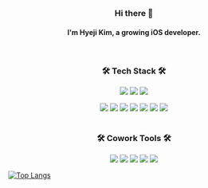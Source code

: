 </br>
<h3 align="center"><b>Hi there 👋</b></h3>
<h4 align="center">
I'm Hyeji Kim, a growing iOS developer.

</h3>
</br>

<h3 align="center"><b>🛠 Tech Stack 🛠</b></h3>
<p align="center">
<img src="https://img.shields.io/badge/Swift-F05138?style=flat&logo=Swift&logoColor=white"/></a>
<img src="https://img.shields.io/badge/Python-3766AB?style=flat&logo=Python&logoColor=white"/></a>
<img src="https://img.shields.io/badge/Django-092E20?style=flat&logo=Django&logoColor=white"/></a>
</br>
<p align="center">
<img src="https://img.shields.io/badge/Linux-FCC624?style=flat&logo=Linux&logoColor=white"/></a>
<img src="https://img.shields.io/badge/Docker-2496ED?style=flat&logo=Docker&logoColor=white"/></a>
<img src="https://img.shields.io/badge/Azure-0078D4?style=flat&logo=Microsoft Azure&logoColor=white"/></a>
<img src="https://img.shields.io/badge/AWS-232F3E?style=flat&logo=Amazon&logoColor=white"/></a>
<img src="https://img.shields.io/badge/Xcode-147EFB?style=flat&logo=Xcode&logoColor=white"/></a>
<img src="https://img.shields.io/badge/CocoaPods-EE3322?style=flat&logo=CocoaPods&logoColor=white"></a>
<img src="https://img.shields.io/badge/Anaconda-44A833?style=flat&logo=Anaconda&logoColor=white"></a>
<!-- <img src="https://img.shields.io/badge/Kubernetes-326CE5?style=flat&logo=Kubernetes&logoColor=white"/></a> -->
</br>
</br>

<h3 align="center"><b>🛠 Cowork Tools 🛠</b></h3>
<p align="center">
<img src="https://img.shields.io/badge/Git-F05032?style=flat&logo=Git&logoColor=white"></a>
<img src="https://img.shields.io/badge/github-181717?style=flat&logo=github&logoColor=white"></a>
<img src="https://img.shields.io/badge/Notion-000000?style=flat&logo=Notion&logoColor=white"></a>
<img src="https://img.shields.io/badge/Figma-F24E1E?style=flat&logo=Figma&logoColor=white"></a>
<img src="https://img.shields.io/badge/Postman-FF6C37?style=flat&logo=Postman&logoColor=white"></a>


[![Top Langs](https://github-readme-stats.vercel.app/api/top-langs/?username=hyeji-K&layout=compact)](https://github.com/anuraghazra/github-readme-stats)




<!-- <img src="https://img.shields.io/badge/Django-092E20?style=flat-square&logo=Django&logoColor=white"/></a> -->





<!--
**hyeji-K/hyeji-K** is a ✨ _special_ ✨ repository because its `README.md` (this file) appears on your GitHub profile.

Here are some ideas to get you started:

- 🔭 I’m currently working on ...
- 🌱 I’m currently learning ...
- 👯 I’m looking to collaborate on ...
- 🤔 I’m looking for help with ...
- 💬 Ask me about ...
- 📫 How to reach me: ...
- 😄 Pronouns: ...
- ⚡ Fun fact: ...
-->
